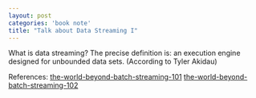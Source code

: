 ```yaml
---
layout: post
categories: 'book note'
title: "Talk about Data Streaming I"
---
```


What is data streaming? The precise definition is: an execution engine designed for unbounded data sets. (According to Tyler Akidau)










References:
[the-world-beyond-batch-streaming-101](https://www.oreilly.com/ideas/the-world-beyond-batch-streaming-101)
[the-world-beyond-batch-streaming-102](https://www.oreilly.com/ideas/the-world-beyond-batch-streaming-102)
